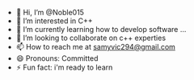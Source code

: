 - 👋 Hi, I’m @Noble015
- 👀 I’m interested in C++
- 🌱 I’m currently learning how to develop software ...
- 💞️ I’m looking to collaborate on c++ experties 
- 📫 How to reach me at samyvic294@gmail.com
- 😄 Pronouns: Committed
- ⚡ Fun fact: i'm ready to learn

<!---
Noble015/Noble015 is a ✨ special ✨ repository because its `README.md` (this file) appears on your GitHub profile.
You can click the Preview link to take a look at your changes.
--->
